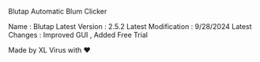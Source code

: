 Blutap Automatic Blum Clicker

Name : Blutap
Latest Version : 2.5.2
Latest Modification : 9/28/2024
Latest Changes : Improved GUI , Added Free Trial

Made by XL Virus with ❤️
